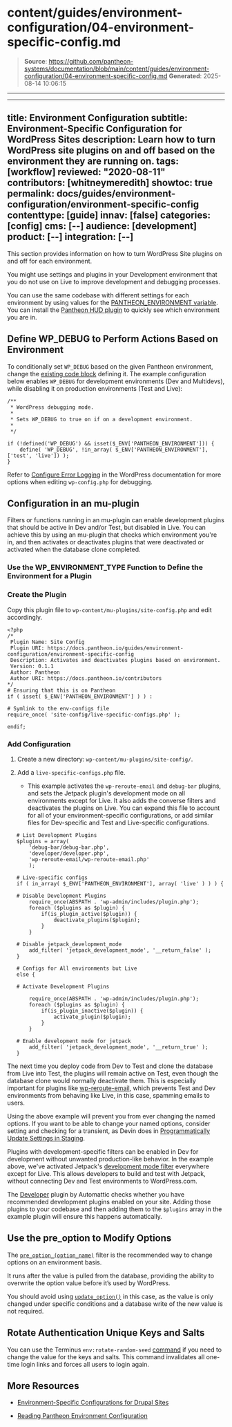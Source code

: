 # content/guides/environment-configuration/04-environment-specific-config.md

> **Source**: https://github.com/pantheon-systems/documentation/blob/main/content/guides/environment-configuration/04-environment-specific-config.md
> **Generated**: 2025-08-14 10:06:15

---

---
title: Environment Configuration
subtitle: Environment-Specific Configuration for WordPress Sites
description: Learn how to turn WordPress site plugins on and off based on the environment they are running on.
tags: [workflow]
reviewed: "2020-08-11"
contributors: [whitneymeredith]
showtoc: true
permalink: docs/guides/environment-configuration/environment-specific-config
contenttype: [guide]
innav: [false]
categories: [config]
cms: [--]
audience: [development]
product: [--]
integration: [--]
---

This section provides information on how to turn WordPress Site plugins on and off for each environment.

You might use settings and plugins in your Development environment that you do not use on Live to improve development and debugging processes.

You can use the same codebase with different settings for each environment by using values for the [PANTHEON_ENVIRONMENT variable](/guides/environment-configuration/read-environment-config). You can install the [Pantheon HUD plugin](https://wordpress.org/plugins/pantheon-hud/) to quickly see which environment you are in. 

## Define WP_DEBUG to Perform Actions Based on Environment

To conditionally set `WP_DEBUG` based on the given Pantheon environment, change the [existing code block](https://github.com/pantheon-systems/WordPress/blob/default/wp-config.php#L72-L74) defining it. The example configuration below enables `WP_DEBUG` for development environments (Dev and Multidevs), while disabling it on production environments (Test and Live):

```php:title=wp-config.php
/**
 * WordPress debugging mode.
 *
 * Sets WP_DEBUG to true on if on a development environment.
 *
 */

if (!defined('WP_DEBUG') && isset($_ENV['PANTHEON_ENVIRONMENT'])) {
    define( 'WP_DEBUG', !in_array( $_ENV['PANTHEON_ENVIRONMENT'], ['test', 'live']) );
}
```

Refer to [Configure Error Logging](https://wordpress.org/support/article/editing-wp-config-php/#configure-error-logging) in the WordPress documentation for more options when editing `wp-config.php` for debugging.

## Configuration in an mu-plugin

Filters or functions running in an mu-plugin can enable development plugins that should be active in Dev and/or Test, but disabled in Live. You can achieve this by using an mu-plugin that checks which environment you're in, and then activates or deactivates plugins that were deactivated or activated when the database clone completed.

### Use the WP_ENVIRONMENT_TYPE Function to Define the Environment for a Plugin

<Partial file="wp_get_environment_type.md" />

### Create the Plugin

Copy this plugin file to `wp-content/mu-plugins/site-config.php` and edit accordingly.

 ```php:title=site-config.php
<?php
/*
  Plugin Name: Site Config
  Plugin URI: https://docs.pantheon.io/guides/environment-configuration/environment-specific-config
  Description: Activates and deactivates plugins based on environment.
  Version: 0.1.1
  Author: Pantheon
  Author URI: https://docs.pantheon.io/contributors
*/
# Ensuring that this is on Pantheon
if ( isset( $_ENV['PANTHEON_ENVIRONMENT'] ) ) :

# Symlink to the env-configs file
require_once( 'site-config/live-specific-configs.php' );

endif;
```

### Add Configuration

1. Create a new directory: `wp-content/mu-plugins/site-config/`.

1. Add a `live-specific-configs.php` file.

    -  This example activates the `wp-reroute-email` and `debug-bar` plugins, and sets the Jetpack plugin's development mode on all environments except for Live. It also adds the converse filters and deactivates the plugins on Live. You can expand this file to account for all of your environment-specific configurations, or add similar files for Dev-specific and Test and Live-specific configurations.

 ```php:title=live-specific-configs.php
    # List Development Plugins
    $plugins = array(
        'debug-bar/debug-bar.php',
        'developer/developer.php',
        'wp-reroute-email/wp-reroute-email.php'
        );

    # Live-specific configs
    if ( in_array( $_ENV['PANTHEON_ENVIRONMENT'], array( 'live' ) ) ) {

    # Disable Development Plugins
        require_once(ABSPATH . 'wp-admin/includes/plugin.php');
        foreach ($plugins as $plugin) {
            if(is_plugin_active($plugin)) {
	            deactivate_plugins($plugin);
            }
        }

    # Disable jetpack_development_mode
        add_filter( 'jetpack_development_mode', '__return_false' );
    }

    # Configs for All environments but Live
    else {

   	# Activate Development Plugins

        require_once(ABSPATH . 'wp-admin/includes/plugin.php');
        foreach ($plugins as $plugin) {
            if(is_plugin_inactive($plugin)) {
                activate_plugin($plugin);
            }
        }

    # Enable development mode for jetpack
        add_filter( 'jetpack_development_mode', '__return_true' );
    }
 ```


The next time you deploy code from Dev to Test and clone the database from Live into Test, the plugins will remain active on Test, even though the database clone would normally deactivate them. This is especially important for plugins like [wp-reroute-email](https://wordpress.org/plugins/wp-reroute-email/), which prevents Test and Dev environments from behaving like Live, in this case, spamming emails to users.

Using the above example will prevent you from ever changing the named options. If you want to be able to change your named options, consider setting and checking for a transient, as Devin does in [Programmatically Update Settings in Staging](https://wptheming.com/2015/08/programmatically-update-staging-settings/).

Plugins with development-specific filters can be enabled in Dev for development without unwanted production-like behavior. In the example above, we've activated Jetpack's [development mode filter](https://jetpack.com/support/development-mode/) everywhere except for Live. This allows developers to build and test with Jetpack, without connecting Dev and Test environments to WordPress.com.

The [Developer](https://wordpress.org/plugins/developer/) plugin by Automattic checks whether you have recommended development plugins enabled on your site. Adding those plugins to your codebase and then adding them to the `$plugins` array in the example plugin will ensure this happens automatically.

## Use the pre_option to Modify Options

The [`pre_option_(option_name)`](https://codex.wordpress.org/Plugin_API/Filter_Reference/pre_option_(option_name)) filter is the recommended way to change options on an environment basis.

It runs after the value is pulled from the database, providing the ability to overwrite the option value before it’s used by WordPress.

You should avoid using [`update_option()`](https://codex.wordpress.org/Function_Reference/update_option) in this case, as the value is only changed under specific conditions and a database write of the new value is not required.

## Rotate Authentication Unique Keys and Salts

You can use the Terminus `env:rotate-random-seed` [command](/terminus/commands/env-rotate-random-seed) if you need to change the value for the keys and salts. This command invalidates all one-time login links and forces all users to login again.

## More Resources

- [Environment-Specific Configurations for Drupal Sites](/guides/environment-configuration/environment-specific-config-drupal)

- [Reading Pantheon Environment Configuration](/guides/environment-configuration/read-environment-config)
